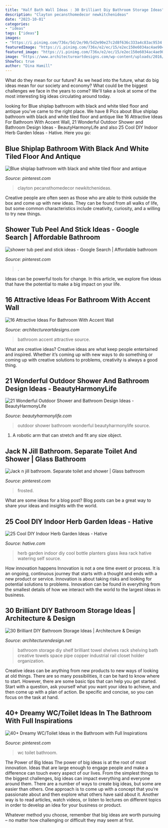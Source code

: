 ```yaml
---
title: "Half Bath Wall Ideas : 30 Brilliant Diy Bathroom Storage Ideas"
description: "Clayton pecansthomedecor newkitchenideas"
date: "2023-10-01"
categories:
- "ideas"
tags: ["ideas"]
images:
- "https://i.pinimg.com/736x/5d/2e/90/5d2e90e27c2d8f636c333a4c83ac9534.jpg"
featuredImage: "https://i.pinimg.com/736x/e2/ec/15/e2ec150e6034ac4ae904fcb44e78e519.jpg"
featured_image: "https://i.pinimg.com/736x/e2/ec/15/e2ec150e6034ac4ae904fcb44e78e519.jpg"
image: "https://www.architectureartdesigns.com/wp-content/uploads/2016/06/5-6.jpg"
ShowToc: true
author: "Dina Hamill"
---
```



What do they mean for our future?
As we head into the future, what do big ideas mean for our society and economy? What could be the biggest challenges we face in the years to come? We'll take a look at some of the most interesting big ideas circulating around today.

	

		
looking for Blue shiplap bathroom with black and white tiled floor and antique you've came to the right place. We have 8 Pics about Blue shiplap bathroom with black and white tiled floor and antique like 16 Attractive Ideas For Bathroom With Accent Wall, 21 Wonderful Outdoor Shower and Bathroom Design Ideas - BeautyHarmonyLife and also 25 Cool DIY Indoor Herb Garden Ideas - Hative. Here you go:
		
    
## Blue Shiplap Bathroom With Black And White Tiled Floor And Antique

<img loading=lazy src="https://i.pinimg.com/736x/e8/5b/01/e85b013ebf477a1fa5812dbe35593a49.jpg" onerror="this.onerror=null;this.src='https://tse1.mm.bing.net/th?id=OIP.Ksz-16_jP6w5XrRBbR1IZQHaLH&amp;pid=15.1';" alt="Blue shiplap bathroom with black and white tiled floor and antique">

_Source: pinterest.com_

>clayton pecansthomedecor newkitchenideas. 

	

Creative people are often seen as those who are able to think outside the box and come up with new ideas. They can be found from all walks of life, but some common characteristics include creativity, curiosity, and a willing to try new things.

    
## Shower Tub Peel And Stick Ideas - Google Search | Affordable Bathroom

<img loading=lazy src="https://i.pinimg.com/736x/e2/ec/15/e2ec150e6034ac4ae904fcb44e78e519.jpg" onerror="this.onerror=null;this.src='https://tse2.mm.bing.net/th?id=OIP.y215TI_tucETibBpHHfOEwHaLK&amp;pid=15.1';" alt="shower tub peel and stick ideas - Google Search | Affordable bathroom">

_Source: pinterest.com_

>. 

	

Ideas can be powerful tools for change. In this article, we explore five ideas that have the potential to make a big impact on your life.

    
## 16 Attractive Ideas For Bathroom With Accent Wall

<img loading=lazy src="https://www.architectureartdesigns.com/wp-content/uploads/2016/06/5-6.jpg" onerror="this.onerror=null;this.src='https://tse2.mm.bing.net/th?id=OIP.hY5Md2uPys92ZffsB4D_oAHaLH&amp;pid=15.1';" alt="16 Attractive Ideas For Bathroom With Accent Wall">

_Source: architectureartdesigns.com_

>bathroom accent attractive source. 

	

What are creative ideas?
Creative ideas are what keep people entertained and inspired. Whether it’s coming up with new ways to do something or coming up with creative solutions to problems, creativity is always a good thing.

    
## 21 Wonderful Outdoor Shower And Bathroom Design Ideas - BeautyHarmonyLife

<img loading=lazy src="https://beautyharmonylife.com/wp-content/uploads/2013/10/303308_10150746246544603_613959602_11546830_246774238_n.jpg" onerror="this.onerror=null;this.src='https://tse2.mm.bing.net/th?id=OIP.Buz4JiDx_MFKXKyhPDbb5gHaJZ&amp;pid=15.1';" alt="21 Wonderful Outdoor Shower and Bathroom Design Ideas - BeautyHarmonyLife">

_Source: beautyharmonylife.com_

>outdoor shower bathroom wonderful beautyharmonylife source. 

	

1. A robotic arm that can stretch and fit any size object.

    
## Jack N Jill Bathroom. Separate Toilet And Shower | Glass Bathroom

<img loading=lazy src="https://i.pinimg.com/736x/ef/a5/da/efa5da4ab53fe30c394fa03d5a7003f7--separate-toilets.jpg" onerror="this.onerror=null;this.src='https://tse4.mm.bing.net/th?id=OIP.gXLaviLBE071ljJNI5fcrQHaK6&amp;pid=15.1';" alt="Jack n jill bathroom. Separate toilet and shower | Glass bathroom">

_Source: pinterest.com_

>frosted. 

	

What are some ideas for a blog post?
Blog posts can be a great way to share your ideas and insights with the world.

    
## 25 Cool DIY Indoor Herb Garden Ideas - Hative

<img loading=lazy src="https://hative.com/wp-content/uploads/2014/11/indoor-garden/8-indoor-herb-garden-ikea-wine-rack.jpg" onerror="this.onerror=null;this.src='https://tse4.mm.bing.net/th?id=OIP.9tzui6D6x4a6r54zKx9KoAHaLD&amp;pid=15.1';" alt="25 Cool DIY Indoor Herb Garden Ideas - Hative">

_Source: hative.com_

>herb garden indoor diy cool bottle planters glass ikea rack hative watering self source. 

	

How innovation happens
Innovation is not a one time event or process. It is an ongoing, continuous journey that starts with a thought and ends with a new product or service. Innovation is about taking risks and looking for potential solutions to problems. Innovation can be found in everything from the smallest details of how we interact with the world to the largest ideas in business.

    
## 30 Brilliant DIY Bathroom Storage Ideas | Architecture &amp; Design

<img loading=lazy src="http://cdn.architecturendesign.net/wp-content/uploads/2014/08/diy-bathroom-storage-ideas-7.jpg" onerror="this.onerror=null;this.src='https://tse1.mm.bing.net/th?id=OIP.SWMV8u34vxFvanTNIgEJhQHaNK&amp;pid=15.1';" alt="30 Brilliant DIY Bathroom Storage Ideas | Architecture &amp; Design">

_Source: architecturendesign.net_

>bathroom storage diy shelf brilliant towel shelves rack shelving bath creative towels space pipe copper industrial rail closet holder organization. 

	

Creative ideas can be anything from new products to new ways of looking at old things. There are so many possibilities, it can be hard to know where to start. However, there are some basic tips that can help you get started. Start with a question, ask yourself what you want your idea to achieve, and then come up with a plan of action. Be specific and concise, so you can focus on the task at hand.

    
## 40+ Dreamy WC/Toilet Ideas In The Bathroom With Full Inspirations

<img loading=lazy src="https://i.pinimg.com/736x/5d/2e/90/5d2e90e27c2d8f636c333a4c83ac9534.jpg" onerror="this.onerror=null;this.src='https://tse3.mm.bing.net/th?id=OIP.eBUL-CiFHihivzyokyByFgHaJ4&amp;pid=15.1';" alt="40+ Dreamy WC/Toilet Ideas in the Bathroom with Full Inspirations">

_Source: pinterest.com_

>wc toilet bathroom. 

	

The Power of Big Ideas
The power of big ideas is at the root of most innovation. Ideas that are large enough to engage people and make a difference can touch every aspect of our lives. From the simplest things to the biggest challenges, big ideas can impact everything and everyone around them.
There are a number of ways to create big ideas, but some are easier than others. One approach is to come up with a concept that you’re passionate about and then explore what others have said about it. Another way is to read articles, watch videos, or listen to lectures on different topics in order to develop an idea for your business or product.

Whatever method you choose, remember that big ideas are worth pursuing – no matter how challenging or difficult they may seem at first.

